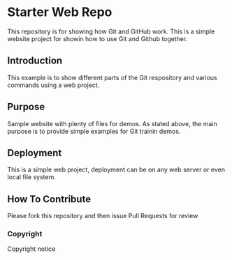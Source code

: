 # Starter Web Repo

This repository is for showing how Git and GitHub work.
This is a simple website project for showin how to use Git and Github together.

## Introduction

This example is to show different parts of the Git respository and various commands using a web project.

## Purpose

Sample website with plenty of files for demos.
As stated above, the main purpose is to provide simple examples for Git trainin demos.

## Deployment

This is a simple web project, deployment can be on any web server or even local file system.

## How To Contribute

Please fork this repository and then issue Pull Requests for review

### Copyright

Copyright notice